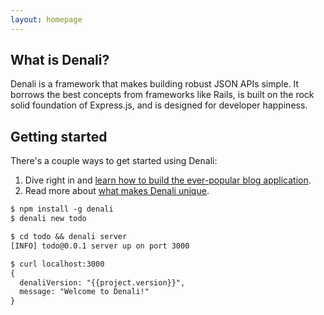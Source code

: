 ```yaml
---
layout: homepage
---
```


## What is Denali?

Denali is a framework that makes building robust JSON APIs simple. It borrows the best concepts from frameworks like Rails, is built on the rock solid foundation of Express.js, and is designed for developer happiness.

## Getting started

There's a couple ways to get started using Denali:

1. Dive right in and [learn how to build the ever-popular blog application](quickstart).
2. Read more about [what makes Denali unique](why-denali).


```txt
$ npm install -g denali
$ denali new todo

$ cd todo && denali server
[INFO] todo@0.0.1 server up on port 3000

$ curl localhost:3000
{
  denaliVersion: "{{project.version}}",
  message: "Welcome to Denali!"
}
```
